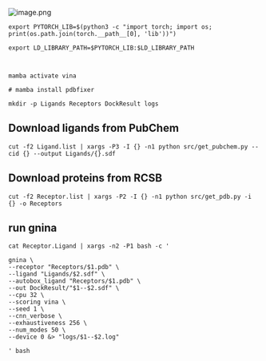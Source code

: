![image.png](https://s2.loli.net/2025/08/08/xNeEp3z1UXPqVGk.png)

```
export PYTORCH_LIB=$(python3 -c "import torch; import os; print(os.path.join(torch.__path__[0], 'lib'))")

export LD_LIBRARY_PATH=$PYTORCH_LIB:$LD_LIBRARY_PATH

  

mamba activate vina

# mamba install pdbfixer

mkdir -p Ligands Receptors DockResult logs

```

## Download ligands from PubChem
```shell
cut -f2 Ligand.list | xargs -P3 -I {} -n1 python src/get_pubchem.py --cid {} --output Ligands/{}.sdf
```


## Download proteins from RCSB
```shell
cut -f2 Receptor.list | xargs -P2 -I {} -n1 python src/get_pdb.py -i {} -o Receptors
```

## run gnina
```shell
cat Receptor.Ligand | xargs -n2 -P1 bash -c '

gnina \
--receptor "Receptors/$1.pdb" \
--ligand "Ligands/$2.sdf" \
--autobox_ligand "Receptors/$1.pdb" \
--out DockResult/"$1--$2.sdf" \
--cpu 32 \
--scoring vina \
--seed 1 \
--cnn_verbose \
--exhaustiveness 256 \
--num_modes 50 \
--device 0 &> "logs/$1--$2.log"

' bash
```
